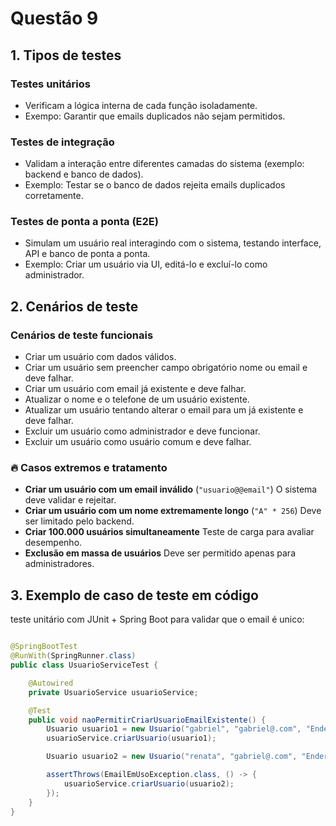 # Questão 9

## 1. Tipos de testes

### **Testes unitários**
- Verificam a lógica interna de cada função isoladamente.
- Exempo: Garantir que emails duplicados não sejam permitidos.

### **Testes de integração**
- Validam a interação entre diferentes camadas do sistema (exemplo: backend e banco de dados).
- Exemplo: Testar se o banco de dados rejeita emails duplicados corretamente.

### **Testes de ponta a ponta (E2E)**
- Simulam um usuário real interagindo com o sistema, testando interface, API e banco de ponta a ponta.
- Exemplo: Criar um usuário via UI, editá-lo e excluí-lo como administrador.


## 2. Cenários de teste

### **Cenários de teste funcionais**
- Criar um usuário com dados válidos.
- Criar um usuário sem preencher campo obrigatório nome ou email e deve falhar.
- Criar um usuário com email já existente e deve falhar.
- Atualizar o nome e o telefone de um usuário existente.
- Atualizar um usuário tentando alterar o email para um já existente e deve falhar.
- Excluir um usuário como administrador e deve funcionar.
- Excluir um usuário como usuário comum e deve falhar.

### 🔥 **Casos extremos e tratamento**
- **Criar um usuário com um email inválido** (`"usuario@@email"`) O sistema deve validar e rejeitar.
- **Criar um usuário com um nome extremamente longo** (`"A" * 256`) Deve ser limitado pelo backend.
- **Criar 100.000 usuários simultaneamente** Teste de carga para avaliar desempenho.
- **Exclusão em massa de usuários** Deve ser permitido apenas para administradores.

## 3. Exemplo de caso de teste em código

teste unitário com JUnit + Spring Boot para validar que o email é unico:

```java

@SpringBootTest
@RunWith(SpringRunner.class)
public class UsuarioServiceTest {

    @Autowired
    private UsuarioService usuarioService;

    @Test
    public void naoPermitirCriarUsuarioEmailExistente() {
        Usuario usuario1 = new Usuario("gabriel", "gabriel@.com", "Endereço 1", "1111111");
        usuarioService.criarUsuario(usuario1);

        Usuario usuario2 = new Usuario("renata", "gabriel@.com", "Endereço 2", "2222222");

        assertThrows(EmailEmUsoException.class, () -> {
            usuarioService.criarUsuario(usuario2);
        });
    }
}
